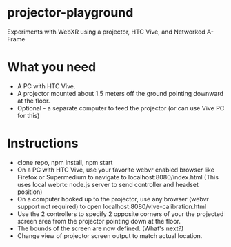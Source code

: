 # projector-playground
Experiments with WebXR using a projector, HTC Vive, and Networked A-Frame

# What you need
* A PC with HTC Vive.
* A projector mounted about 1.5 meters off the ground pointing downward at the floor.
* Optional - a separate computer to feed the projector (or can use Vive PC for this)

# Instructions
* clone repo, npm install, npm start
* On a PC with HTC Vive, use your favorite webvr enabled browser like Firefox or Supermedium to navigate to localhost:8080/index.html (This uses local webrtc node.js server to send controller and headset position)
* On a computer hooked up to the projector, use any browser (webvr support not required) to open localhost:8080/vive-calibration.html
* Use the 2 controllers to specify 2 opposite corners of your the projected screen area from the projector pointing down at the floor.
* The bounds of the screen are now defined. (What's next?)
* Change view of projector screen output to match actual location.
